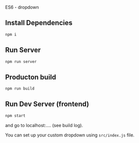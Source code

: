 ES6 - dropdown

## Install Dependencies
```bash
npm i
```

## Run Server
```bash
npm run server
```

## Producton build
```bash
npm run build
```

## Run Dev Server (frontend)
```bash
npm start
```
and go to localhost:.... (see build log).

You can set up your custom dropdown using ```src/index.js``` file.
